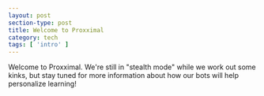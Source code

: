 ```yaml
---
layout: post
section-type: post
title: Welcome to Proxximal
category: tech
tags: [ 'intro' ]
---
```


Welcome to Proxximal. We're still in "stealth mode" while we work out some kinks, but stay tuned for more information about how our bots will help personalize learning!
